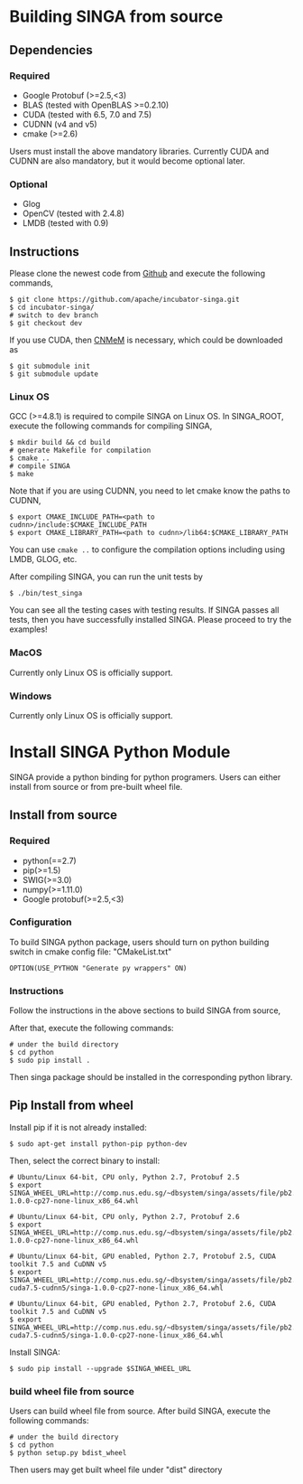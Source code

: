 # Building SINGA from source

## Dependencies

### Required
* Google Protobuf (>=2.5,<3)
* BLAS (tested with OpenBLAS >=0.2.10)
* CUDA (tested with 6.5, 7.0 and 7.5)
* CUDNN (v4 and v5)
* cmake (>=2.6)

Users must install the above mandatory libraries.
Currently CUDA and CUDNN are also mandatory, but it would become optional later.

### Optional
* Glog
* OpenCV (tested with 2.4.8)
* LMDB (tested with 0.9)


## Instructions

Please clone the newest code from [Github](https://github.com/apache/incubator-singa) and execute the following commands,


    $ git clone https://github.com/apache/incubator-singa.git
    $ cd incubator-singa/
    # switch to dev branch
    $ git checkout dev


If you use CUDA, then [CNMeM](https://github.com/NVIDIA/cnmem) is necessary,
which could be downloaded as

    $ git submodule init
    $ git submodule update


### Linux OS

GCC (>=4.8.1) is required to compile SINGA on Linux OS.
In SINGA_ROOT, execute the following commands for compiling SINGA,

    $ mkdir build && cd build
    # generate Makefile for compilation
    $ cmake ..
    # compile SINGA
    $ make

Note that if you are using CUDNN, you need to let cmake know the paths to CUDNN,

    $ export CMAKE_INCLUDE_PATH=<path to cudnn>/include:$CMAKE_INCLUDE_PATH
    $ export CMAKE_LIBRARY_PATH=<path to cudnn>/lib64:$CMAKE_LIBRARY_PATH

You can use `cmake ..` to configure the compilation options including using
LMDB, GLOG, etc.

After compiling SINGA, you can run the unit tests by

    $ ./bin/test_singa

You can see all the testing cases with testing results. If SINGA passes all
tests, then you have successfully installed SINGA. Please proceed to try the examples!


### MacOS

Currently only Linux OS is officially support.

### Windows

Currently only Linux OS is officially support.


# Install SINGA Python Module

SINGA provide a python binding for python programers. Users can either install from source or 
from pre-built wheel file.

## Install from source

### Required
* python(==2.7)   
* pip(>=1.5)
* SWIG(>=3.0)   
* numpy(>=1.11.0)   
* Google protobuf(>=2.5,<3)   


### Configuration
To build SINGA python package, users should turn on python building switch in cmake config file: "CMakeList.txt"

    OPTION(USE_PYTHON "Generate py wrappers" ON)

### Instructions
Follow the instructions in the above sections to build SINGA from source,

After that, execute the following commands:

    # under the build directory
    $ cd python
    $ sudo pip install . 

Then singa package should be installed in the corresponding python library. 

## Pip Install from wheel 

Install pip if it is not already installed:

    $ sudo apt-get install python-pip python-dev

Then, select the correct binary to install:

    # Ubuntu/Linux 64-bit, CPU only, Python 2.7, Protobuf 2.5
    $ export SINGA_WHEEL_URL=http://comp.nus.edu.sg/~dbsystem/singa/assets/file/pb2.5/singa-1.0.0-cp27-none-linux_x86_64.whl

    # Ubuntu/Linux 64-bit, CPU only, Python 2.7, Protobuf 2.6
    $ export SINGA_WHEEL_URL=http://comp.nus.edu.sg/~dbsystem/singa/assets/file/pb2.6/singa-1.0.0-cp27-none-linux_x86_64.whl

    # Ubuntu/Linux 64-bit, GPU enabled, Python 2.7, Protobuf 2.5, CUDA toolkit 7.5 and CuDNN v5
    $ export SINGA_WHEEL_URL=http://comp.nus.edu.sg/~dbsystem/singa/assets/file/pb2.5-cuda7.5-cudnn5/singa-1.0.0-cp27-none-linux_x86_64.whl
   
    # Ubuntu/Linux 64-bit, GPU enabled, Python 2.7, Protobuf 2.6, CUDA toolkit 7.5 and CuDNN v5
    $ export SINGA_WHEEL_URL=http://comp.nus.edu.sg/~dbsystem/singa/assets/file/pb2.6-cuda7.5-cudnn5/singa-1.0.0-cp27-none-linux_x86_64.whl
   
Install SINGA:

    $ sudo pip install --upgrade $SINGA_WHEEL_URL

### build wheel file from source

Users can build wheel file from source. After build SINGA, execute the following commands:

    # under the build directory
    $ cd python
    $ python setup.py bdist_wheel

Then users may get built wheel file under "dist" directory
